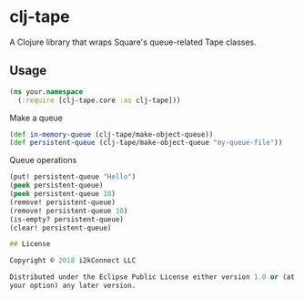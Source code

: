# clj-tape

A Clojure library that wraps Square's queue-related Tape classes.

## Usage

```clojure
(ns your.namespace
  (:require [clj-tape.core :as clj-tape]))
```

Make a queue

```clojure
(def in-memory-queue (clj-tape/make-object-queue))
(def persistent-queue (clj-tape/make-object-queue "my-queue-file"))
```

Queue operations

```clojure
(put! persistent-queue "Hello")
(peek persistent-queue)
(peek persistent-queue 10)
(remove! persistent-queue)
(remove! persistent-queue 10)
(is-empty? persistent-queue)
(clear! persistent-queue)

## License

Copyright © 2018 i2kConnect LLC

Distributed under the Eclipse Public License either version 1.0 or (at
your option) any later version.
